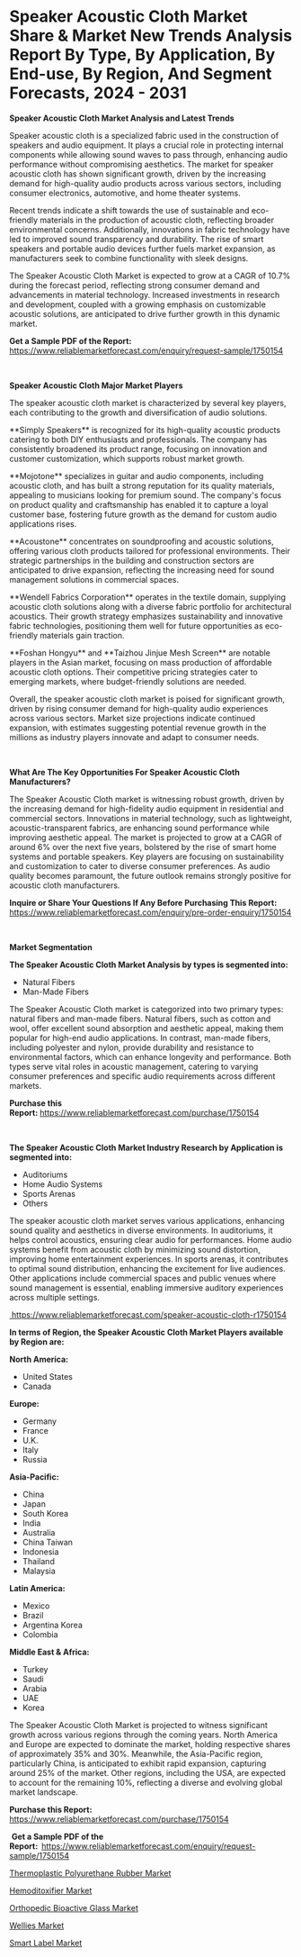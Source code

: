 <p><h1>Speaker Acoustic Cloth Market Share & Market New Trends Analysis Report By Type, By Application, By End-use, By Region, And Segment Forecasts, 2024 - 2031</h1></p><p><strong>Speaker Acoustic Cloth Market Analysis and Latest Trends</strong></p>
<p><p>Speaker acoustic cloth is a specialized fabric used in the construction of speakers and audio equipment. It plays a crucial role in protecting internal components while allowing sound waves to pass through, enhancing audio performance without compromising aesthetics. The market for speaker acoustic cloth has shown significant growth, driven by the increasing demand for high-quality audio products across various sectors, including consumer electronics, automotive, and home theater systems.</p><p>Recent trends indicate a shift towards the use of sustainable and eco-friendly materials in the production of acoustic cloth, reflecting broader environmental concerns. Additionally, innovations in fabric technology have led to improved sound transparency and durability. The rise of smart speakers and portable audio devices further fuels market expansion, as manufacturers seek to combine functionality with sleek designs. </p><p>The Speaker Acoustic Cloth Market is expected to grow at a CAGR of 10.7% during the forecast period, reflecting strong consumer demand and advancements in material technology. Increased investments in research and development, coupled with a growing emphasis on customizable acoustic solutions, are anticipated to drive further growth in this dynamic market.</p></p>
<p><strong>Get a Sample PDF of the Report:&nbsp;</strong> <a href="https://www.reliablemarketforecast.com/enquiry/request-sample/1750154?utm_campaign=1170&utm_medium=2&utm_source=Github&utm_content=ia&utm_term=10112024&utm_id=speaker-acoustic-cloth">https://www.reliablemarketforecast.com/enquiry/request-sample/1750154</a></p>
<p>&nbsp;</p>
<p><strong>Speaker Acoustic Cloth Major Market Players</strong></p>
<p><p>The speaker acoustic cloth market is characterized by several key players, each contributing to the growth and diversification of audio solutions. </p><p>**Simply Speakers** is recognized for its high-quality acoustic products catering to both DIY enthusiasts and professionals. The company has consistently broadened its product range, focusing on innovation and customer customization, which supports robust market growth. </p><p>**Mojotone** specializes in guitar and audio components, including acoustic cloth, and has built a strong reputation for its quality materials, appealing to musicians looking for premium sound. The company's focus on product quality and craftsmanship has enabled it to capture a loyal customer base, fostering future growth as the demand for custom audio applications rises.</p><p>**Acoustone** concentrates on soundproofing and acoustic solutions, offering various cloth products tailored for professional environments. Their strategic partnerships in the building and construction sectors are anticipated to drive expansion, reflecting the increasing need for sound management solutions in commercial spaces.</p><p>**Wendell Fabrics Corporation** operates in the textile domain, supplying acoustic cloth solutions along with a diverse fabric portfolio for architectural acoustics. Their growth strategy emphasizes sustainability and innovative fabric technologies, positioning them well for future opportunities as eco-friendly materials gain traction.</p><p>**Foshan Hongyu** and **Taizhou Jinjue Mesh Screen** are notable players in the Asian market, focusing on mass production of affordable acoustic cloth options. Their competitive pricing strategies cater to emerging markets, where budget-friendly solutions are needed.</p><p>Overall, the speaker acoustic cloth market is poised for significant growth, driven by rising consumer demand for high-quality audio experiences across various sectors. Market size projections indicate continued expansion, with estimates suggesting potential revenue growth in the millions as industry players innovate and adapt to consumer needs.</p></p>
<p>&nbsp;</p>
<p><strong>What Are The Key Opportunities For Speaker Acoustic Cloth Manufacturers?</strong></p>
<p><p>The Speaker Acoustic Cloth market is witnessing robust growth, driven by the increasing demand for high-fidelity audio equipment in residential and commercial sectors. Innovations in material technology, such as lightweight, acoustic-transparent fabrics, are enhancing sound performance while improving aesthetic appeal. The market is projected to grow at a CAGR of around 6% over the next five years, bolstered by the rise of smart home systems and portable speakers. Key players are focusing on sustainability and customization to cater to diverse consumer preferences. As audio quality becomes paramount, the future outlook remains strongly positive for acoustic cloth manufacturers.</p></p>
<p><strong>Inquire or Share Your Questions If Any Before Purchasing This Report:</strong> <a href="https://www.reliablemarketforecast.com/enquiry/pre-order-enquiry/1750154?utm_campaign=1170&utm_medium=2&utm_source=Github&utm_content=ia&utm_term=10112024&utm_id=speaker-acoustic-cloth">https://www.reliablemarketforecast.com/enquiry/pre-order-enquiry/1750154</a></p>
<p>&nbsp;</p>
<p><strong>Market Segmentation</strong></p>
<p><strong>The Speaker Acoustic Cloth Market Analysis by types is segmented into:</strong></p>
<p><ul><li>Natural Fibers</li><li>Man-Made Fibers</li></ul></p>
<p><p>The Speaker Acoustic Cloth market is categorized into two primary types: natural fibers and man-made fibers. Natural fibers, such as cotton and wool, offer excellent sound absorption and aesthetic appeal, making them popular for high-end audio applications. In contrast, man-made fibers, including polyester and nylon, provide durability and resistance to environmental factors, which can enhance longevity and performance. Both types serve vital roles in acoustic management, catering to varying consumer preferences and specific audio requirements across different markets.</p></p>
<p><strong>Purchase this Report:&nbsp;</strong><a href="https://www.reliablemarketforecast.com/purchase/1750154?utm_campaign=1170&utm_medium=2&utm_source=Github&utm_content=ia&utm_term=10112024&utm_id=speaker-acoustic-cloth">https://www.reliablemarketforecast.com/purchase/1750154</a></p>
<p>&nbsp;</p>
<p><strong>The Speaker Acoustic Cloth Market Industry Research by Application is segmented into:</strong></p>
<p><ul><li>Auditoriums</li><li>Home Audio Systems</li><li>Sports Arenas</li><li>Others</li></ul></p>
<p><p>The speaker acoustic cloth market serves various applications, enhancing sound quality and aesthetics in diverse environments. In auditoriums, it helps control acoustics, ensuring clear audio for performances. Home audio systems benefit from acoustic cloth by minimizing sound distortion, improving home entertainment experiences. In sports arenas, it contributes to optimal sound distribution, enhancing the excitement for live audiences. Other applications include commercial spaces and public venues where sound management is essential, enabling immersive auditory experiences across multiple settings.</p></p>
<p><a href="https://www.reliablemarketforecast.com/speaker-acoustic-cloth-r1750154?utm_campaign=1170&utm_medium=2&utm_source=Github&utm_content=ia&utm_term=10112024&utm_id=speaker-acoustic-cloth">&nbsp;https://www.reliablemarketforecast.com/speaker-acoustic-cloth-r1750154</a></p>
<p><strong>In terms of Region, the Speaker Acoustic Cloth Market Players available by Region are:</strong></p>
<p>
    <p> <strong> North America: </strong>
        <ul>
            <li>United States</li>
            <li>Canada</li>
        </ul>
        </p> 
    <p> <strong> Europe: </strong>
        <ul>
            <li>Germany</li>
            <li>France</li>
            <li>U.K.</li>
            <li>Italy</li>
            <li>Russia</li>
        </ul>
        </p> 
    <p> <strong> Asia-Pacific: </strong>
        <ul>
            <li>China</li>
            <li>Japan</li>
            <li>South Korea</li>
            <li>India</li>
            <li>Australia</li>
            <li>China Taiwan</li>
            <li>Indonesia</li>
            <li>Thailand</li>
            <li>Malaysia</li>
        </ul>
        </p> 
    <p> <strong> Latin America: </strong>
        <ul>
            <li>Mexico</li>
            <li>Brazil</li>
            <li>Argentina Korea</li>
            <li>Colombia</li>
        </ul>
        </p> 
    <p> <strong> Middle East & Africa: </strong>
        <ul>
            <li>Turkey</li>
            <li>Saudi</li>
            <li>Arabia</li>
            <li>UAE</li>
            <li>Korea</li>
        </ul>
    </p>
    </p>
<p><p>The Speaker Acoustic Cloth Market is projected to witness significant growth across various regions through the coming years. North America and Europe are expected to dominate the market, holding respective shares of approximately 35% and 30%. Meanwhile, the Asia-Pacific region, particularly China, is anticipated to exhibit rapid expansion, capturing around 25% of the market. Other regions, including the USA, are expected to account for the remaining 10%, reflecting a diverse and evolving global market landscape.</p></p>
<p><strong>Purchase this Report: </strong><a href="https://www.reliablemarketforecast.com/purchase/1750154?utm_campaign=1170&utm_medium=2&utm_source=Github&utm_content=ia&utm_term=10112024&utm_id=speaker-acoustic-cloth">https://www.reliablemarketforecast.com/purchase/1750154</a></p>
<p>&nbsp;<strong>Get a Sample PDF of the Report:&nbsp;&nbsp;</strong><a href="https://www.reliablemarketforecast.com/enquiry/request-sample/1750154?utm_campaign=1170&utm_medium=2&utm_source=Github&utm_content=ia&utm_term=10112024&utm_id=speaker-acoustic-cloth">https://www.reliablemarketforecast.com/enquiry/request-sample/1750154</a></p>
<p><strong></strong></p>
<p><p><a href="https://www.linkedin.com/pulse/thermoplastic-polyurethane-rubber-market-research-report-jgwce?utm_campaign=1170&utm_medium=2&utm_source=Github&utm_content=ia&utm_term=10112024&utm_id=speaker-acoustic-cloth">Thermoplastic Polyurethane Rubber Market</a></p><p><a href="https://issuu.com/reportprime-2/docs/hemoditoxifier-market-size-2030.ppt_535bccaabccf3b?utm_campaign=1170&utm_medium=2&utm_source=Github&utm_content=ia&utm_term=10112024&utm_id=speaker-acoustic-cloth">Hemoditoxifier Market</a></p><p><a href="https://issuu.com/reportprime-2/docs/orthopedic-bioactive-glass-market-s_bdbee29af3a01b?utm_campaign=1170&utm_medium=2&utm_source=Github&utm_content=ia&utm_term=10112024&utm_id=speaker-acoustic-cloth">Orthopedic Bioactive Glass Market</a></p><p><a href="https://github.com/canardmmhainesa/Market-Research-Report-List-1/blob/main/wellies-market.md?utm_campaign=1170&utm_medium=2&utm_source=Github&utm_content=ia&utm_term=10112024&utm_id=speaker-acoustic-cloth">Wellies Market</a></p><p><a href="https://github.com/shanicesca7t/Market-Research-Report-List-1/blob/main/smart-label-market.md?utm_campaign=1170&utm_medium=2&utm_source=Github&utm_content=ia&utm_term=10112024&utm_id=speaker-acoustic-cloth">Smart Label Market</a></p></p>